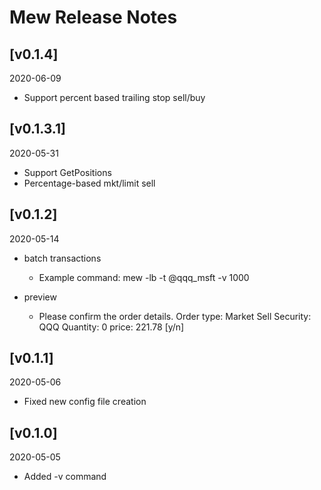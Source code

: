 # Mew Release Notes

## [v0.1.4]
2020-06-09

* Support percent based trailing stop sell/buy

## [v0.1.3.1]
2020-05-31

* Support GetPositions
* Percentage-based mkt/limit sell

## [v0.1.2]
2020-05-14

* batch transactions
    * Example command:
    mew -lb -t @qqq_msft -v 1000
    
* preview
    * Please confirm the order details.
Order type: Market Sell Security: QQQ   Quantity: 0     price: 221.78 [y/n]


## [v0.1.1]
2020-05-06

* Fixed new config file creation

## [v0.1.0]
2020-05-05

* Added -v command